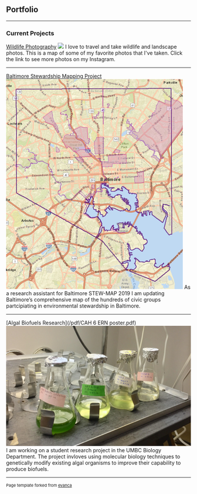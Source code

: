 ## Portfolio

---

### Current Projects 

[Wildlife Photography](https://www.instagram.com/allthingswild.photos/)
<img src="images/PhotoMap.png?raw=true"/>
I love to travel and take wildlife and landscape photos. This is a map of some of my favorite photos that I've taken. Click the link to see more photos on my Instagram.

---
[Baltimore Stewardship Mapping Project](https://www.nrs.fs.fed.us/stew-map/baltimore/)
<img src="images/Screenshot (92).png?raw=true"/>
As a research assistant for Baltimore STEW-MAP 2019 I am updating Baltimore’s comprehensive map of the hundreds of civic groups partcipiating in environmental stewardship in Baltimore. 

---
[Algal Biofuels Research](/pdf/CAH 6 ERN poster.pdf)
<img src="images/algae culture.jpg?raw=true"/>
I am working on a student research project in the UMBC Biology Department. The project invloves using molecular biology techniques to genetically modify existing algal organisms to improve their capability to produce biofuels.

---
<p style="font-size:11px">Page template forked from <a href="https://github.com/evanca/quick-portfolio">evanca</a></p>
<!-- Remove above link if you don't want to attibute -->
